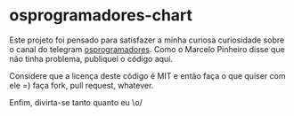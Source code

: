# osprogramadores-chart

Este projeto foi pensado para satisfazer a minha curiosa curiosidade sobre o canal do telegram [osprogramadores](https://t.me/osprogramadores).
Como o Marcelo Pinheiro disse que não tinha problema, publiquei o código aqui.

Considere que a licença deste código é MIT e então faça o que quiser com ele =) faça fork, pull request, whatever.

Enfim, divirta-se tanto quanto eu \o/
